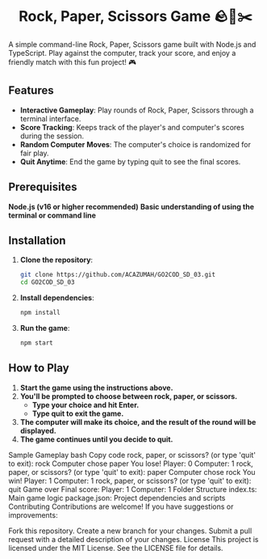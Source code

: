 <h1 align="center">Rock, Paper, Scissors Game 🪨📄✂️</h1>

A simple command-line Rock, Paper, Scissors game built with Node.js and TypeScript. Play against the computer, track your score, and enjoy a friendly match with this fun project! 🎮

## Features
- **Interactive Gameplay**: Play rounds of Rock, Paper, Scissors through a terminal interface.
- **Score Tracking**: Keeps track of the player's and computer's scores during the session.
- **Random Computer Moves**: The computer's choice is randomized for fair play.
- **Quit Anytime**: End the game by typing quit to see the final scores.

## Prerequisites
 **Node.js (v16 or higher recommended)**
 **Basic understanding of using the terminal or command line**

## Installation

1. **Clone the repository**:
   ```bash
   git clone https://github.com/ACAZUMAH/GO2COD_SD_03.git
   cd GO2COD_SD_03
   ```

2. **Install dependencies**:
   ```bash
   npm install
   ```
3. **Run the game**:
   ```bash
   npm start
   ```
## How to Play
1. **Start the game using the instructions above.**
2. **You'll be prompted to choose between rock, paper, or scissors.**
   - **Type your choice and hit Enter.**
   - **Type quit to exit the game.**
3. **The computer will make its choice, and the result of the round will be displayed.**
4. **The game continues until you decide to quit.**


Sample Gameplay
bash
Copy code
rock, paper, or scissors? (or type 'quit' to exit): rock
Computer chose paper
You lose!
Player: 0 Computer: 1
rock, paper, or scissors? (or type 'quit' to exit): paper
Computer chose rock
You win!
Player: 1 Computer: 1
rock, paper, or scissors? (or type 'quit' to exit): quit
Game over
Final score: Player: 1 Computer: 1
Folder Structure
index.ts: Main game logic
package.json: Project dependencies and scripts
Contributing
Contributions are welcome! If you have suggestions or improvements:

Fork this repository.
Create a new branch for your changes.
Submit a pull request with a detailed description of your changes.
License
This project is licensed under the MIT License. See the LICENSE file for details.